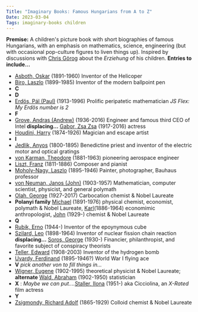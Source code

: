 ```yaml
---
Title: "Imaginary Books: Famous Hungarians from A to Z"
Date: 2023-03-04
Tags: imaginary-books children
---
```


**Premise:** A children's picture book with short biographies of famous Hungarians, with an emphasis on mathematics, science, engineering (but with occasional pop-culture figures to liven things up). Inspired by discussions with [Chris Görog](https://www.linkedin.com/in/chrisgorog/) about the *Erziehung* of his children.  **Entries to include...**

- [Asboth, Oskar](https://en.wikipedia.org/wiki/Oszkár_Asboth) (1891-1960) Inventor of the Helicoper
- [Biro, Laszlo](https://en.wikipedia.org/wiki/László_B%C3%ADró) (1899-1985) Inventor of the modern ballpoint pen
- **C**
- **D**
- [Erdös, Pál (Paul)](https://en.wikipedia.org/wiki/Paul_Erdős) (1913-1996) Prolific peripatetic mathematician *JS Flex: My Erdös number is 2*
- **F**
- [Grove, Andras (Andrew)](https://en.wikipedia.org/wiki/Andrew_Grove) (1936-2016) Engineer and famous third CEO of Intel   **displacing...** [Gabor, Zsa Zsa](https://en.wikipedia.org/wiki/Zsa_Zsa_Gabor) (1917-2016) actress
- [Houdini, Harry](https://en.wikipedia.org/wiki/Harry_Houdini) (1874-1926) Magician and escape artist
- **I**
- [Jedlik, Anyos](https://en.wikipedia.org/wiki/Ányos_Jedlik) (1800-1895) Benedictine priest and inventor of the electric motor and optical gratings
- [von Karman, Theodore](https://en.wikipedia.org/wiki/Theodore_von_Kármán) (1881-1963) pioneering aerospace engineer
- [Liszt, Franz](https://en.wikipedia.org/wiki/Franz_Liszt) (1811-1886) Composer and pianist
- [Moholy-Nagy, Laszlo](https://en.wikipedia.org/wiki/László_Moholy-Nagy) (1895-1946) Painter, photographer, Bauhaus professor
- [von Neuman, Janos (John)](https://en.wikipedia.org/wiki/John_von_Neumann) (1903-1957) Mathematician, computer scientist, physicist, and general polymath
- [Olah, George](https://en.wikipedia.org/wiki/George_Andrew_Olah) (1927-2017) Carbocation chemist & Nobel Laureate
- **Polanyi family** [Michael](https://en.wikipedia.org/wiki/Michael_Polanyi) (1891-1976) physical chemist, economist, polymath & Nobel Laureate, [Karl](https://en.wikipedia.org/wiki/Karl_Polanyi)(1886-1964) economimic anthropologist, [John](https://en.wikipedia.org/wiki/John_Polanyi) (1929-) chemist & Nobel Laureate
- **Q**
- [Rubik, Erno](https://en.wikipedia.org/wiki/Ernő_Rubik) (1944-) Inventor of the epoynymous cube
- [Szilard, Leo](https://en.wikipedia.org/wiki/Leo_Szilard) (1898-1964) Inventor of nuclear fission chain reaction  **displacing...**  [Soros, George](https://en.wikipedia.org/wiki/George_Soros) (1930-) Financier, philanthropist, and favorite subject of conspiracy theorists 
- [Teller, Edward](https://en.wikipedia.org/wiki/Edward_Teller) (1908-2003) Inventor of the hydrogen bomb   
- [Uvardy, Ferdinand](https://en.wikipedia.org/wiki/Ferdinand_Udvardy) (1895-1946?) World War I flying ace
- **V** *pick another von to fill things in...*
- [Wigner, Eugene](https://en.wikipedia.org/wiki/Eugene_Wigner) (1902-1995) theoretical physicist & Nobel Laureate; **alternate** [Wald, Abraham](https://www.privatdozent.co/p/the-legend-of-abraham-wald) (1902-1950) statistician
- **X** :  *Maybe we can put....*[Staller, Ilona](https://en.wikipedia.org/wiki/Ilona_Staller) (1951-) aka Cicciolina, an *X-Rated* film actress 
- **Y**
- [Zsigmondy, Richard Adolf](https://en.wikipedia.org/wiki/Richard_Adolf_Zsigmondy) (1865-1929) Colloid chemist & Nobel Laureate
